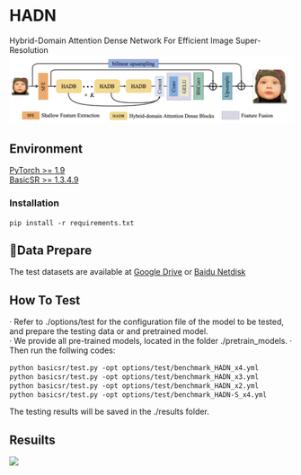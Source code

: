 # HADN
Hybrid-Domain Attention Dense Network For Efficient Image Super-Resolution
<img src="fig2.png">
## Environment

[PyTorch >= 1.9](https://pytorch.org/)  
[BasicSR >= 1.3.4.9](https://github.com/XPixelGroup/BasicSR)

### Installation
```
pip install -r requirements.txt
```
## 🧊Data Prepare
The test datasets are available at [Google Drive](https://drive.google.com/drive/folders/1pRmhEmmY-tPF7uH8DuVthfHoApZWJ1QU) or [Baidu Netdisk](https://pan.baidu.com/s/1q_1ERCMqALH0xFwjLM0pTg#list/path=%2F)

## How To Test
· Refer to ./options/test for the configuration file of the model to be tested, and prepare the testing data or  and pretrained model.  
· We provide all pre-trained models, located in the folder ./pretrain_models. 
· Then run the follwing codes:  
```
python basicsr/test.py -opt options/test/benchmark_HADN_x4.yml
python basicsr/test.py -opt options/test/benchmark_HADN_x3.yml
python basicsr/test.py -opt options/test/benchmark_HADN_x2.yml
python basicsr/test.py -opt options/test/benchmark_HADN-S_x4.yml
```
The testing results will be saved in the ./results folder.


## Resuilts
<img src="fig4.png">
